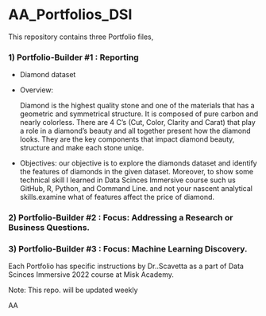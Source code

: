 # AA_Portfolios_DSI
This repository contains three Portfolio files,  
### 1) Portfolio-Builder #1 : Reporting
   - Diamond dataset 
   - Overview: 
      
      Diamond is the highest quality stone and one of the materials that has a geometric and symmetrical structure. It is composed of pure carbon and nearly colorless. There are 4 C’s (Cut, Color, Clarity and Carat) that play a role in a diamond’s beauty and all together present how the diamond looks. They are the key components that impact diamond beauty, structure and make each stone uniqe.
  
   - Objectives:
     our objective is to explore the diamonds dataset and identify the features of diamonds in the given dataset. Moreover, to show some technical skill I learned in Data Scinces Immersive course such us GitHub, R, Python, and Command Line. and not your nascent analytical skills.examine what of features affect the price of diamond. 
  
  
 
### 2) Portfolio-Builder #2 : Focus: Addressing a Research or Business Questions.
### 3) Portfolio-Builder #3 : Focus: Machine Learning Discovery.

Each Portfolio has specific instructions by Dr..Scavetta as a part of Data Scinces Immersive 2022 course at Misk 
Academy.  


Note: This repo. will be updated weekly

AA
